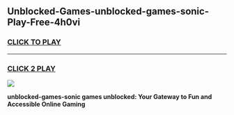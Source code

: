 
## Unblocked-Games-unblocked-games-sonic-Play-Free-4h0vi
<h3>
<a href="https://premium76.site?title=unblocked-games-sonic&ref=23A">CLICK TO PLAY</a></h3>
<hr>

<h3>
<a href="https://premium76.site?title=unblocked-games-sonic&ref=23A">CLICK 2 PLAY</a>
  
</h3>

<a href="https://premium76.site?title=unblocked-games-sonic&ref=23A"><img src="https://clearcache.store/games.png"></a>


**unblocked-games-sonic games unblocked: Your Gateway to Fun and Accessible Online Gaming**
